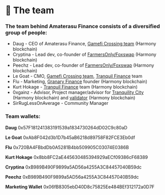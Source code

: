 # 🤝 The team

### The team behind Amaterasu Finance consists of a diversified group of people:

* Daug - CEO of Amaterasu Finance, [Gamefi Crossing team](https://freyala.com) (Harmony blockchain)
* Cryptina - Lead dev, co-founder of [FarmersOnly/Foxswap](https://www.foxswap.one/#/swap) (Harmony blockchain)
* Peechz - Lead dev, co-founder of [FarmersOnly/Foxswap](https://www.foxswap.one/#/swap) (Harmony blockchain)
* Le Goat - CMO, [Gamefi Crossing team](https://freyala.com), [Tranquil Finance](https://www.tranquil.finance) team
* Flu - Marketing, [Granary Finance](https://discord.gg/EDgNsdMrDv) founder (Harmony blockchain)
* Kurt Hokage - [Tranquil Finance](https://www.tranquil.finance) team (Harmony blockchain)
* 0xgainz - Advisor, Project manager/advisor for [Tranquility City](https://tranquilitycity.one) (Harmony blockchain) and [validator](https://staking.harmony.one/validators/mainnet/one100e8xnhclh9sth9l5jqnywgwfckpf56v4sxfzg) (Harmony blockchain)
* SirRugLessOnAverage - Community Manager

### Team wallets:

**Daug** 0x57F181241383191539a1834730264dD02C9c80aD

**Le Goat** 0xAb8F042d3b1D7b45aB6218d89758F82FCE3Eb0df

**Flu** 0x720BA4FBbdDb0A5281B4bb509905C03074E0386B

**Kurt Hokage** 0x8bb8FC2aE445630485394929aECf09386cF68389

**Cryptina** 0xB989B490F9899a5AD56a4255A3C84457040B59dc

**Peechz** 0xB989B490F9899a5AD56a4255A3C84457040B59dc

**Marketing Wallet** 0x06fB8305ebD40D8c75825Ee484BEf312172a0D7F
